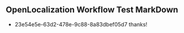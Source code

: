## OpenLocalization Workflow Test MarkDown
* 23e54e5e-63d2-478e-9c88-8a83dbef05d7 thanks!

<!--HONumber=Jul16_HO2-->


